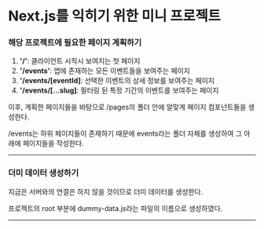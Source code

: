 # Next.js를 익히기 위한 미니 프로젝트

### 해당 프로젝트에 필요한 페이지 계획하기

1. **'/'**: 클라이언트 시작시 보여지는 첫 페이지
2. **'/events'**: 앱에 존재하는 모든 이벤트들을 보여주는 페이지
3. **'/events/[eventId]**: 선택한 이벤트의 상세 정보를 보여주는 페이지
4. **'/events/[...slug]**: 필터링 된 특정 기간의 이벤트를 보여주는 페이지

이후, 계획한 페이지들을 바탕으로 /pages의 폴더 안에 알맞게 페이지 컴포넌트들을 생성한다.

/events는 하위 페이지들이 존재하기 때문에 events라는 폴더 자체를 생성하여 그 아래에 페이지들을 작성한다.

---

### 더미 데이터 생성하기

지금은 서버와의 연결은 하지 않을 것이므로 더미 데이터를 생성한다.

프로젝트의 root 부분에 dummy-data.js라는 파일의 이름으로 생성하였다.

---

